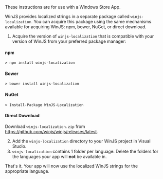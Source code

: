 These instructions are for use with a Windows Store App.

WinJS provides localized strings in a separate package called `winjs-localization`. You can acquire this package using the same mechanisms available for acquiring WinJS: npm, bower, NuGet, or direct download.

1. Acquire the version of `winjs-localization` that is compatible with your version of WinJS from your preferred package manager:

  #### npm

  ```
  > npm install winjs-localization
  ```

  #### Bower

  ```
  > bower install winjs-localization
  ```

  #### NuGet

  ```
  > Install-Package WinJS-Localization
  ```

  #### Direct Download

  Download `winjs-localization.zip` from https://github.com/winjs/winjs/releases/latest.

2. Add the `winjs-localization` directory to your WinJS project in Visual Studio.
3. `winjs-localization` contains 1 folder per language. Delete the folders for the languages your app will **not** be available in.

That's it. Your app will now use the localized WinJS strings for the appropriate language.